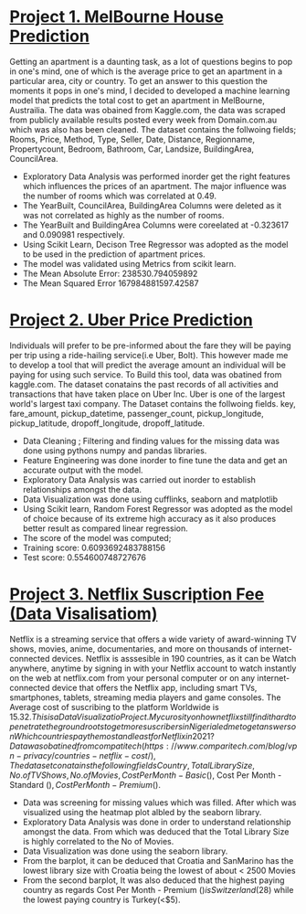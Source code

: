# [Project 1. MelBourne House Prediction](https://github.com/Felixishabiyi/Data-Science-Projects/blob/main/MelBourne%20House%20Prediction%20Model.ipynb)
Getting an apartment is a daunting task, as a lot of questions begins to pop in one's mind, one of which is the average price to get an apartment in a particular area, city or country.
To get an answer to this question the moments it pops in one's mind, I decided to developed a machine learning model that predicts the total cost to get an apartment in MelBourne, Austrailia.
The data was obained from Kaggle.com, the data was scraped from publicly available results posted every week from Domain.com.au which was also has 
been cleaned.
The dataset contains the follwoing fields; 
Rooms, Price, Method, Type, Seller, Date, Distance, Regionname, Propertycount, Bedroom, Bathroom, Car, Landsize, BuildingArea, CouncilArea.

* Exploratory Data Analysis was performed inorder get the right features which influences the prices of an apartment. The major influence was the number of rooms which was correlated at 0.49. 
* The YearBuilt, CouncilArea, BuildingArea Columns were deleted as it was not correlated as highly as the number of rooms. 
* The YearBuilt and BuildingArea Columns were coreelated at -0.323617 and 0.090981 respectively.
* Using Scikit Learn, Decison Tree Regressor was adopted as the model to be used in the prediction of apartment prices.
* The model was validated using Metrics from scikit learn. 
* The Mean Absolute Error: 238530.794059892
* The Mean Squared Error 167984881597.42587 

# [Project 2. Uber Price Prediction](https://github.com/Felixishabiyi/Data-Science-Projects/blob/main/Uber%20Price%20Prediction.ipynb)
Individuals will prefer to be pre-informed about the fare they will be paying per trip using a ride-hailing service(i.e Uber, Bolt).
This however made me to develop a tool that will predict the average amount an individual will be paying for using such service.
To Build this tool, data was obatined from kaggle.com. 
The dataset conatains the past records of all activities and transactions that have taken place on Uber Inc. 
Uber is one of the largest world's largest taxi company. 
The Dataset contains the follwoing fields.
key, fare_amount, pickup_datetime, passenger_count, pickup_longitude, pickup_latitude, dropoff_longitude, dropoff_latitude.

* Data Cleaning ; Filtering and finding values for the missing data was done using pythons numpy and pandas libraries.
* Feature Engineering was done inorder to fine tune the data and get an accurate output with the model.
* Exploratory Data Analysis was carried out inorder to establish relationships amongst the data.
* Data Visualization was done using cufflinks, seaborn and matplotlib 
* Using Scikit learn, Random Forest Regressor was adopted as the model of choice because of its extreme high accuracy as it also produces better result as compared linear regression.
* The score of the model was computed;
* Training score: 0.6093692483788156
* Test score: 0.554600748727676

# [Project 3. Netflix Suscription Fee (Data Visalisatiom)](https://github.com/Felixishabiyi/Data-Science-Projects/blob/main/Netflix%20Highest%20and%20Lowest%20Suscribing%20Countries.ipynb)
Netflix is a streaming service that offers a wide variety of award-winning TV shows, movies, anime, documentaries, 
and more on thousands of internet-connected devices.
Netflix is asssesible in 190 countries, as it can be Watch anywhere, anytime by signing in with your Netflix account to watch instantly on the web 
at netflix.com from your personal computer or on any internet-connected device that offers the Netflix app, including smart TVs, smartphones, tablets, 
streaming media players and game consoles. 
The Average cost of suscribing to the platform Worldwide is $15.32. 
This is a Data Visualizatio Project. My curosity on how netflix still find it hard to penetrate the ground roots to get more suscribers in Nigeria 
led me to get answers on Which countries pay the most and least for Netflix in 2021?
Data was obatined from compatitech(https://www.comparitech.com/blog/vpn-privacy/countries-netflix-cost/) , The dataset conatains the following fields
Country, Total Library Size, No. of TV Shows, No. of Movies, Cost Per Month - Basic ($), Cost Per Month - Standard ($), Cost Per Month - Premium ($).

* Data was screening for missing values which was filled. After which was visualized using the heatmap plot albled by the seaborn library.
* Exploratory Data Analysis was done in order to understand relationship amongst the data. From which was deduced that the Total Library Size is 
highly correlated to the No of Movies. 
* Data Visualization was done using the seaborn library.
* From the barplot, it can be deduced that Croatia and SanMarino has the lowest library size with Croatia being the lowest of about < 2500 Movies
* From the second barplot, It was also deduced that the highest paying country as regards Cost Per Month - Premium ($) is Switzerland($28) while 
the lowest paying country is Turkey(<$5).
